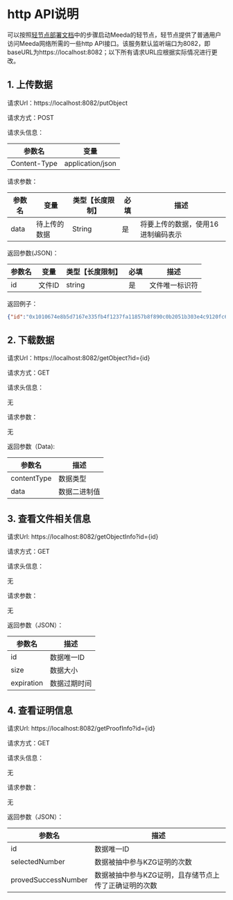 # http API说明

可以按照[轻节点部署文档](../node/How-to-build-LightNode.md)中的步骤启动Meeda的轻节点，轻节点提供了普通用户访问Meeda网络所需的一些http API接口。该服务默认监听端口为8082，即baseURL为https://localhost:8082；以下所有请求URL应根据实际情况进行更改。

## 1. 上传数据

请求Url：https://localhost:8082/putObject

请求方式：POST

请求头信息：

| 参数名       | 变量             |
| ------------ | ---------------- |
| Content-Type | application/json |

请求参数：

| 参数名 | 变量         | 类型【长度限制】 | 必填 | 描述                               |
| ------ | ------------ | ---------------- | ---- | ---------------------------------- |
| data   | 待上传的数据 | String           | 是   | 将要上传的数据，使用16进制编码表示 |

返回参数(JSON)：

| 参数名 | 变量   | 类型【长度限制】 | 必填 | 描述           |
| ------ | ------ | ---------------- | ---- | -------------- |
| id     | 文件ID | string           | 是   | 文件唯一标识符 |

返回例子：

```json
{"id":"0x1010674e8b5d7167e335fb4f1237fa11857b8f890c0b2051b303e4c9120fc6732962c67309653bf3c80cba3207ddf4d808735fbf50c706b68761ec94b5ef9c00564503621f21eb8513fd2c7a6a2fa5fb548872b3bee34961b888124b0caa92a7"}
```

## 2. 下载数据

请求Url：https://localhost:8082/getObject?id={id}

请求方式：GET

请求头信息：

无

请求参数：

无

返回参数（Data):

| 参数名      | 描述         |
| ----------- | ------------ |
| contentType | 数据类型     |
| data        | 数据二进制值 |

## 3. 查看文件相关信息

请求Url: https://localhost:8082/getObjectInfo?id={id}

请求方式：GET

请求头信息：

无

请求参数：

无

返回参数（JSON）：

| 参数名     | 描述         |
| ---------- | ------------ |
| id         | 数据唯一ID   |
| size       | 数据大小     |
| expiration | 数据过期时间 |

## 4. 查看证明信息

请求Url: https://localhost:8082/getProofInfo?id={id}

请求方式：GET

请求头信息：

无

请求参数：

无

返回参数（JSON）：

| 参数名              | 描述                                                  |
| ------------------- | ----------------------------------------------------- |
| id                  | 数据唯一ID                                            |
| selectedNumber      | 数据被抽中参与KZG证明的次数                           |
| provedSuccessNumber | 数据被抽中参与KZG证明，且存储节点上传了正确证明的次数 |
